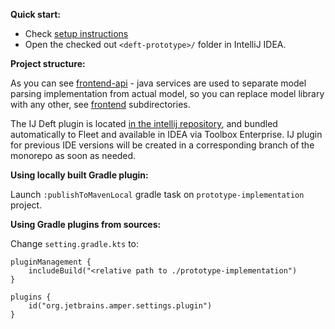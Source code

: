 **Quick start:**

* Check [setup instructions](docs/Setup.md)
* Open the checked out `<deft-prototype>/` folder in IntelliJ IDEA.

**Project structure:**

As you can see [frontend-api](prototype-implementation/frontend-api) - java services are used to separate
model parsing implementation from actual model, so you can replace model library
with any other, see [frontend](prototype-implementation/frontend) subdirectories.

The IJ Deft plugin is located [in the intellij repository](https://jetbrains.team/p/ij/repositories/intellij/files/d938effc4b30bb213b939051ceec78bf4e0c2e6d/plugins/deft), and bundled automatically
to Fleet and available in IDEA via Toolbox Enterprise.
IJ plugin for previous IDE versions will be created in a corresponding branch of the monorepo
as soon as needed.

**Using locally built Gradle plugin:**

Launch `:publishToMavenLocal` gradle task on `prototype-implementation` project.

**Using Gradle plugins from sources:**  

Change `setting.gradle.kts` to:

```kotiln
pluginManagement {
    includeBuild("<relative path to ./prototype-implementation")
}

plugins {
    id("org.jetbrains.amper.settings.plugin")
}
```
